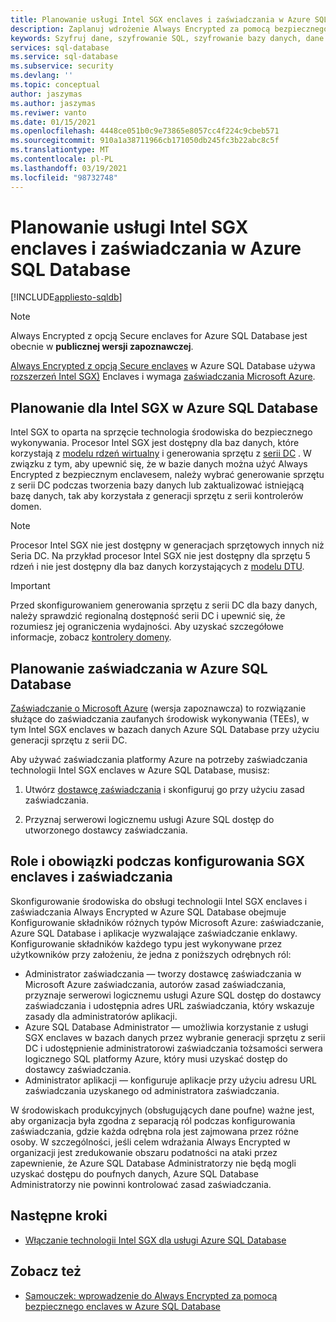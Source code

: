 ```yaml
---
title: Planowanie usługi Intel SGX enclaves i zaświadczania w Azure SQL Database
description: Zaplanuj wdrożenie Always Encrypted za pomocą bezpiecznego enclaves w Azure SQL Database.
keywords: Szyfruj dane, szyfrowanie SQL, szyfrowanie bazy danych, dane poufne, Always Encrypted, Secure enclaves, SGX, zaświadczanie
services: sql-database
ms.service: sql-database
ms.subservice: security
ms.devlang: ''
ms.topic: conceptual
author: jaszymas
ms.author: jaszymas
ms.reviwer: vanto
ms.date: 01/15/2021
ms.openlocfilehash: 4448ce051b0c9e73865e8057cc4f224c9cbeb571
ms.sourcegitcommit: 910a1a38711966cb171050db245fc3b22abc8c5f
ms.translationtype: MT
ms.contentlocale: pl-PL
ms.lasthandoff: 03/19/2021
ms.locfileid: "98732748"
---
```

# <a name="plan-for-intel-sgx-enclaves-and-attestation-in-azure-sql-database"></a>Planowanie usługi Intel SGX enclaves i zaświadczania w Azure SQL Database

[!INCLUDE[appliesto-sqldb](../includes/appliesto-sqldb.md)]

> [!NOTE]
> Always Encrypted z opcją Secure enclaves for Azure SQL Database jest obecnie w **publicznej wersji zapoznawczej**.

[Always Encrypted z opcją Secure enclaves](/sql/relational-databases/security/encryption/always-encrypted-enclaves) w Azure SQL Database używa [rozszerzeń Intel SGX)](https://itpeernetwork.intel.com/microsoft-azure-confidential-computing/) Enclaves i wymaga [zaświadczania Microsoft Azure](/sql/relational-databases/security/encryption/always-encrypted-enclaves#secure-enclave-attestation).

## <a name="plan-for-intel-sgx-in-azure-sql-database"></a>Planowanie dla Intel SGX w Azure SQL Database

Intel SGX to oparta na sprzęcie technologia środowiska do bezpiecznego wykonywania. Procesor Intel SGX jest dostępny dla baz danych, które korzystają z [modelu rdzeń wirtualny](service-tiers-vcore.md) i generowania sprzętu z [serii DC](service-tiers-vcore.md?#dc-series) . W związku z tym, aby upewnić się, że w bazie danych można użyć Always Encrypted z bezpiecznym enclavesem, należy wybrać generowanie sprzętu z serii DC podczas tworzenia bazy danych lub zaktualizować istniejącą bazę danych, tak aby korzystała z generacji sprzętu z serii kontrolerów domen.

> [!NOTE]
> Procesor Intel SGX nie jest dostępny w generacjach sprzętowych innych niż Seria DC. Na przykład procesor Intel SGX nie jest dostępny dla sprzętu 5 rdzeń i nie jest dostępny dla baz danych korzystających z [modelu DTU](service-tiers-dtu.md).

> [!IMPORTANT]
> Przed skonfigurowaniem generowania sprzętu z serii DC dla bazy danych, należy sprawdzić regionalną dostępność serii DC i upewnić się, że rozumiesz jej ograniczenia wydajności. Aby uzyskać szczegółowe informacje, zobacz [kontrolery domeny](service-tiers-vcore.md#dc-series).

## <a name="plan-for-attestation-in-azure-sql-database"></a>Planowanie zaświadczania w Azure SQL Database

[Zaświadczanie o Microsoft Azure](../../attestation/overview.md) (wersja zapoznawcza) to rozwiązanie służące do zaświadczania zaufanych środowisk wykonywania (TEEs), w tym Intel SGX enclaves w bazach danych Azure SQL Database przy użyciu generacji sprzętu z serii DC.

Aby używać zaświadczania platformy Azure na potrzeby zaświadczania technologii Intel SGX enclaves w Azure SQL Database, musisz:

1. Utwórz [dostawcę zaświadczania](../../attestation/basic-concepts.md#attestation-provider) i skonfiguruj go przy użyciu zasad zaświadczania. 

2. Przyznaj serwerowi logicznemu usługi Azure SQL dostęp do utworzonego dostawcy zaświadczania.

## <a name="roles-and-responsibilities-when-configuring-sgx-enclaves-and-attestation"></a>Role i obowiązki podczas konfigurowania SGX enclaves i zaświadczania

Skonfigurowanie środowiska do obsługi technologii Intel SGX enclaves i zaświadczania Always Encrypted w Azure SQL Database obejmuje Konfigurowanie składników różnych typów Microsoft Azure: zaświadczanie, Azure SQL Database i aplikacje wyzwalające zaświadczanie enklawy. Konfigurowanie składników każdego typu jest wykonywane przez użytkowników przy założeniu, że jedna z poniższych odrębnych ról:

- Administrator zaświadczania — tworzy dostawcę zaświadczania w Microsoft Azure zaświadczania, autorów zasad zaświadczania, przyznaje serwerowi logicznemu usługi Azure SQL dostęp do dostawcy zaświadczania i udostępnia adres URL zaświadczania, który wskazuje zasady dla administratorów aplikacji.
- Azure SQL Database Administrator — umożliwia korzystanie z usługi SGX enclaves w bazach danych przez wybranie generacji sprzętu z serii DC i udostępnienie administratorowi zaświadczania tożsamości serwera logicznego SQL platformy Azure, który musi uzyskać dostęp do dostawcy zaświadczania.
- Administrator aplikacji — konfiguruje aplikacje przy użyciu adresu URL zaświadczania uzyskanego od administratora zaświadczania.

W środowiskach produkcyjnych (obsługujących dane poufne) ważne jest, aby organizacja była zgodna z separacją ról podczas konfigurowania zaświadczania, gdzie każda odrębna rola jest zajmowana przez różne osoby. W szczególności, jeśli celem wdrażania Always Encrypted w organizacji jest zredukowanie obszaru podatności na ataki przez zapewnienie, że Azure SQL Database Administratorzy nie będą mogli uzyskać dostępu do poufnych danych, Azure SQL Database Administratorzy nie powinni kontrolować zasad zaświadczania.

## <a name="next-steps"></a>Następne kroki

- [Włączanie technologii Intel SGX dla usługi Azure SQL Database](always-encrypted-enclaves-enable-sgx.md)

## <a name="see-also"></a>Zobacz też

- [Samouczek: wprowadzenie do Always Encrypted za pomocą bezpiecznego enclaves w Azure SQL Database](always-encrypted-enclaves-getting-started.md)
